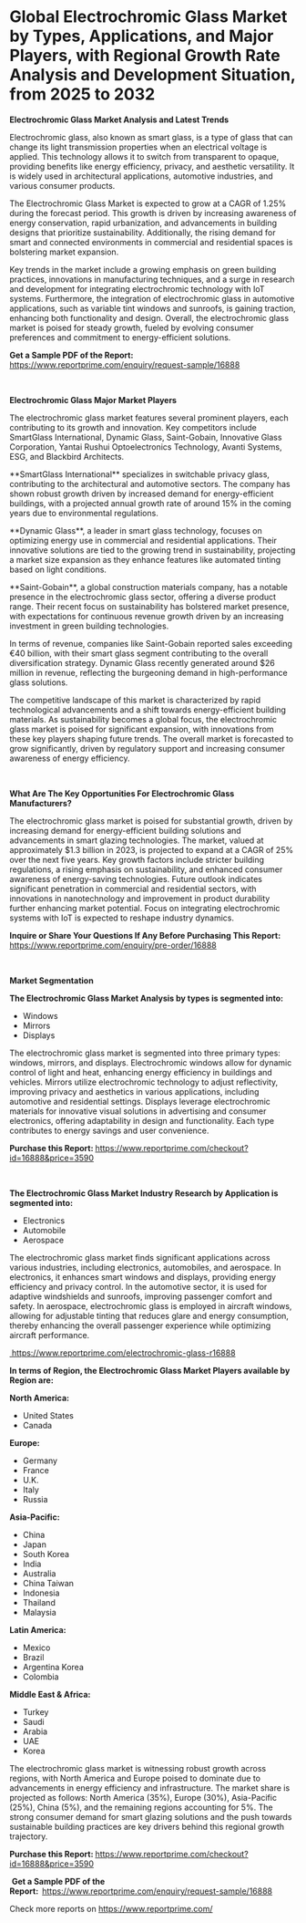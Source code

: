 <p><h1>Global Electrochromic Glass Market by Types, Applications, and Major Players, with Regional Growth Rate Analysis and Development Situation, from 2025 to 2032</h1></p><p><strong>Electrochromic Glass Market Analysis and Latest Trends</strong></p>
<p><p>Electrochromic glass, also known as smart glass, is a type of glass that can change its light transmission properties when an electrical voltage is applied. This technology allows it to switch from transparent to opaque, providing benefits like energy efficiency, privacy, and aesthetic versatility. It is widely used in architectural applications, automotive industries, and various consumer products.</p><p>The Electrochromic Glass Market is expected to grow at a CAGR of 1.25% during the forecast period. This growth is driven by increasing awareness of energy conservation, rapid urbanization, and advancements in building designs that prioritize sustainability. Additionally, the rising demand for smart and connected environments in commercial and residential spaces is bolstering market expansion.</p><p>Key trends in the market include a growing emphasis on green building practices, innovations in manufacturing techniques, and a surge in research and development for integrating electrochromic technology with IoT systems. Furthermore, the integration of electrochromic glass in automotive applications, such as variable tint windows and sunroofs, is gaining traction, enhancing both functionality and design. Overall, the electrochromic glass market is poised for steady growth, fueled by evolving consumer preferences and commitment to energy-efficient solutions.</p></p>
<p><strong>Get a Sample PDF of the Report:&nbsp;</strong> <a href="https://www.reportprime.com/enquiry/request-sample/16888?utm_campaign=1126&utm_medium=2&utm_source=Github&utm_content=ia&utm_term=18032025&utm_id=electrochromic-glass">https://www.reportprime.com/enquiry/request-sample/16888</a></p>
<p>&nbsp;</p>
<p><strong>Electrochromic Glass Major Market Players</strong></p>
<p><p>The electrochromic glass market features several prominent players, each contributing to its growth and innovation. Key competitors include SmartGlass International, Dynamic Glass, Saint-Gobain, Innovative Glass Corporation, Yantai Rushui Optoelectronics Technology, Avanti Systems, ESG, and Blackbird Architects.</p><p>**SmartGlass International** specializes in switchable privacy glass, contributing to the architectural and automotive sectors. The company has shown robust growth driven by increased demand for energy-efficient buildings, with a projected annual growth rate of around 15% in the coming years due to environmental regulations.</p><p>**Dynamic Glass**, a leader in smart glass technology, focuses on optimizing energy use in commercial and residential applications. Their innovative solutions are tied to the growing trend in sustainability, projecting a market size expansion as they enhance features like automated tinting based on light conditions.</p><p>**Saint-Gobain**, a global construction materials company, has a notable presence in the electrochromic glass sector, offering a diverse product range. Their recent focus on sustainability has bolstered market presence, with expectations for continuous revenue growth driven by an increasing investment in green building technologies.</p><p>In terms of revenue, companies like Saint-Gobain reported sales exceeding €40 billion, with their smart glass segment contributing to the overall diversification strategy. Dynamic Glass recently generated around $26 million in revenue, reflecting the burgeoning demand in high-performance glass solutions.</p><p>The competitive landscape of this market is characterized by rapid technological advancements and a shift towards energy-efficient building materials. As sustainability becomes a global focus, the electrochromic glass market is poised for significant expansion, with innovations from these key players shaping future trends. The overall market is forecasted to grow significantly, driven by regulatory support and increasing consumer awareness of energy efficiency.</p></p>
<p>&nbsp;</p>
<p><strong>What Are The Key Opportunities For Electrochromic Glass Manufacturers?</strong></p>
<p><p>The electrochromic glass market is poised for substantial growth, driven by increasing demand for energy-efficient building solutions and advancements in smart glazing technologies. The market, valued at approximately $1.3 billion in 2023, is projected to expand at a CAGR of 25% over the next five years. Key growth factors include stricter building regulations, a rising emphasis on sustainability, and enhanced consumer awareness of energy-saving technologies. Future outlook indicates significant penetration in commercial and residential sectors, with innovations in nanotechnology and improvement in product durability further enhancing market potential. Focus on integrating electrochromic systems with IoT is expected to reshape industry dynamics.</p></p>
<p><strong>Inquire or Share Your Questions If Any Before Purchasing This Report:</strong> <a href="https://www.reportprime.com/enquiry/pre-order/16888?utm_campaign=1126&utm_medium=2&utm_source=Github&utm_content=ia&utm_term=18032025&utm_id=electrochromic-glass">https://www.reportprime.com/enquiry/pre-order/16888</a></p>
<p>&nbsp;</p>
<p><strong>Market Segmentation</strong></p>
<p><strong>The Electrochromic Glass Market Analysis by types is segmented into:</strong></p>
<p><ul><li>Windows</li><li>Mirrors</li><li>Displays</li></ul></p>
<p><p>The electrochromic glass market is segmented into three primary types: windows, mirrors, and displays. Electrochromic windows allow for dynamic control of light and heat, enhancing energy efficiency in buildings and vehicles. Mirrors utilize electrochromic technology to adjust reflectivity, improving privacy and aesthetics in various applications, including automotive and residential settings. Displays leverage electrochromic materials for innovative visual solutions in advertising and consumer electronics, offering adaptability in design and functionality. Each type contributes to energy savings and user convenience.</p></p>
<p><strong>Purchase this Report:&nbsp;</strong><a href="https://www.reportprime.com/checkout?id=16888&price=3590&utm_campaign=1126&utm_medium=2&utm_source=Github&utm_content=ia&utm_term=18032025&utm_id=electrochromic-glass">https://www.reportprime.com/checkout?id=16888&price=3590</a></p>
<p>&nbsp;</p>
<p><strong>The Electrochromic Glass Market Industry Research by Application is segmented into:</strong></p>
<p><ul><li>Electronics</li><li>Automobile</li><li>Aerospace</li></ul></p>
<p><p>The electrochromic glass market finds significant applications across various industries, including electronics, automobiles, and aerospace. In electronics, it enhances smart windows and displays, providing energy efficiency and privacy control. In the automotive sector, it is used for adaptive windshields and sunroofs, improving passenger comfort and safety. In aerospace, electrochromic glass is employed in aircraft windows, allowing for adjustable tinting that reduces glare and energy consumption, thereby enhancing the overall passenger experience while optimizing aircraft performance.</p></p>
<p><a href="https://www.reportprime.com/electrochromic-glass-r16888?utm_campaign=1126&utm_medium=2&utm_source=Github&utm_content=ia&utm_term=18032025&utm_id=electrochromic-glass">&nbsp;https://www.reportprime.com/electrochromic-glass-r16888</a></p>
<p><strong>In terms of Region, the Electrochromic Glass Market Players available by Region are:</strong></p>
<p>
    <p> <strong> North America: </strong>
        <ul>
            <li>United States</li>
            <li>Canada</li>
        </ul>
        </p> 
    <p> <strong> Europe: </strong>
        <ul>
            <li>Germany</li>
            <li>France</li>
            <li>U.K.</li>
            <li>Italy</li>
            <li>Russia</li>
        </ul>
        </p> 
    <p> <strong> Asia-Pacific: </strong>
        <ul>
            <li>China</li>
            <li>Japan</li>
            <li>South Korea</li>
            <li>India</li>
            <li>Australia</li>
            <li>China Taiwan</li>
            <li>Indonesia</li>
            <li>Thailand</li>
            <li>Malaysia</li>
        </ul>
        </p> 
    <p> <strong> Latin America: </strong>
        <ul>
            <li>Mexico</li>
            <li>Brazil</li>
            <li>Argentina Korea</li>
            <li>Colombia</li>
        </ul>
        </p> 
    <p> <strong> Middle East & Africa: </strong>
        <ul>
            <li>Turkey</li>
            <li>Saudi</li>
            <li>Arabia</li>
            <li>UAE</li>
            <li>Korea</li>
        </ul>
    </p>
    </p>
<p><p>The electrochromic glass market is witnessing robust growth across regions, with North America and Europe poised to dominate due to advancements in energy efficiency and infrastructure. The market share is projected as follows: North America (35%), Europe (30%), Asia-Pacific (25%), China (5%), and the remaining regions accounting for 5%. The strong consumer demand for smart glazing solutions and the push towards sustainable building practices are key drivers behind this regional growth trajectory.</p></p>
<p><strong>Purchase this Report: </strong><a href="https://www.reportprime.com/checkout?id=16888&price=3590&utm_campaign=1126&utm_medium=2&utm_source=Github&utm_content=ia&utm_term=18032025&utm_id=electrochromic-glass">https://www.reportprime.com/checkout?id=16888&price=3590</a></p>
<p>&nbsp;<strong>Get a Sample PDF of the Report:&nbsp;&nbsp;</strong><a href="https://www.reportprime.com/enquiry/request-sample/16888?utm_campaign=1126&utm_medium=2&utm_source=Github&utm_content=ia&utm_term=18032025&utm_id=electrochromic-glass">https://www.reportprime.com/enquiry/request-sample/16888</a></p>
<p><strong></strong></p>
<p>Check more reports on <a href="https://www.reportprime.com/?utm_campaign=1126&utm_medium=2&utm_source=Github&utm_content=ia&utm_term=18032025&utm_id=electrochromic-glass">https://www.reportprime.com/</a></p>